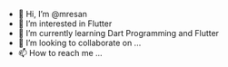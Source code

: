 - 👋 Hi, I’m @mresan
- 👀 I’m interested in Flutter
- 🌱 I’m currently learning Dart Programming and Flutter
- 💞️ I’m looking to collaborate on ...
- 📫 How to reach me ...

<!---
mresan/mresan is a ✨ special ✨ repository because its `README.md` (this file) appears on your GitHub profile.
You can click the Preview link to take a look at your changes.
--->
